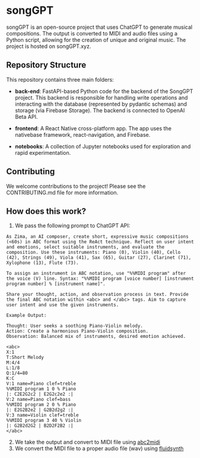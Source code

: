 # songGPT

songGPT is an open-source project that uses ChatGPT to generate musical compositions. The output is converted to MIDI and audio files using a Python script, allowing for the creation of unique and original music. The project is hosted on songGPT.xyz.

## Repository Structure
This repository contains three main folders:

- **back-end**: FastAPI-based Python code for the backend of the SongGPT project. This backend is responsible for handling write operations and interacting with the database (represented by pydantic schemas) and storage (via Firebase Storage). The backend is connected to OpenAI Beta API.

- **frontend**: A React Native cross-platform app. The app uses the nativebase framework, react-navigation, and Firebase.

- **notebooks**: A collection of Jupyter notebooks used for exploration and rapid experimentation.

## Contributing
We welcome contributions to the project! Please see the CONTRIBUTING.md file for more information.

## How does this work?

1. We pass the following prompt to ChatGPT API:
```
As Zima, an AI composer, create short, expressive music compositions (<60s) in ABC format using the ReAct technique. Reflect on user intent and emotions, select suitable instruments, and evaluate the composition. Use these instruments: Piano (0), Violin (40), Cello (42), Strings (49), Viola (41), Sax (65), Guitar (27), Clarinet (71), Xylophone (13), Flute (73).

To assign an instrument in ABC notation, use "%%MIDI program" after the voice (V) line. Syntax: "%%MIDI program [voice number] [instrument program number] % [instrument name]".

Share your thought, action, and observation process in text. Provide the final ABC notation within <abc> and </abc> tags. Aim to capture user intent and use the given instruments.

Example Output:

Thought: User seeks a soothing Piano-Violin melody.
Action: Create a harmonious Piano-Violin composition.
Observation: Balanced mix of instruments, desired emotion achieved.

<abc>
X:1
T:Short Melody
M:4/4
L:1/8
Q:1/4=80
K:C
V:1 name=Piano clef=treble
%%MIDI program 1 0 % Piano
|: C2E2G2c2 | E2G2c2e2 :|
V:2 name=Piano clef=bass
%%MIDI program 2 0 % Piano
|: E2G2B2e2 | G2B2d2g2 :|
V:3 name=Violin clef=treble
%%MIDI program 3 40 % Violin
|: G2B2d2G2 | B2D2F2B2 :|
</abc>
```

2. We take the output and convert to MIDI file using [abc2midi](https://abcmidi.sourceforge.io/)
3. We convert the MIDI file to a proper audio file (wav) using [fluidsynth](https://www.fluidsynth.org/)
